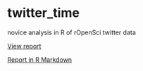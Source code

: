 # twitter_time
novice analysis in R of rOpenSci twitter data

[View report](https://stefaniebutland.github.io/twitter_time/tweets_ropensci.html)

[Report in R Markdown](/docs/tweets_ropensci.Rmd)
